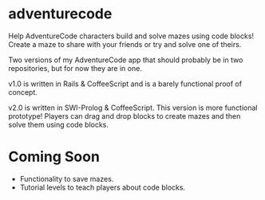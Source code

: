 # adventurecode
Help AdventureCode characters build and solve mazes using code blocks! Create a maze to share with your friends or try and solve one of theirs.

Two versions of my AdventureCode app that should probably be in two repositories, but for now they are in one. 


v1.0 is written in Rails & CoffeeScript and is a barely functional proof of concept.

v2.0 is written in SWI-Prolog & CoffeeScript. This version is more functional prototype! 
Players can drag and drop blocks to create mazes and then solve them using code blocks.


# Coming Soon
 - Functionality to save mazes.
 - Tutorial levels to teach players about code blocks.
